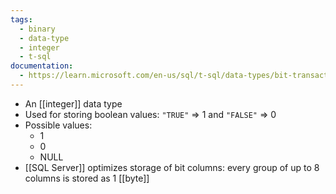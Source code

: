 ```yaml
---
tags:
  - binary
  - data-type
  - integer
  - t-sql
documentation:
  - https://learn.microsoft.com/en-us/sql/t-sql/data-types/bit-transact-sql
---
```

- An [[integer]] data type
- Used for storing boolean values: `"TRUE"` => 1 and `"FALSE"` => 0
- Possible values:
	- 1
	- 0
	- NULL
- [[SQL Server]] optimizes storage of bit columns: every group of up to 8 columns is stored as 1 [[byte]]